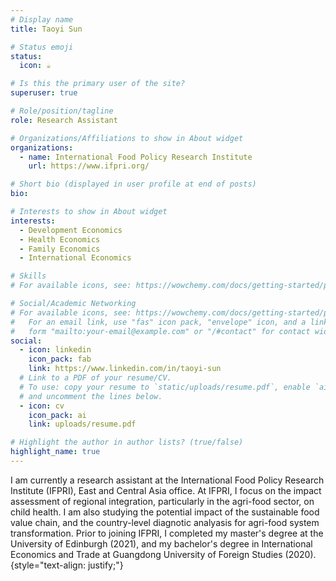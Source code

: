 ```yaml
---
# Display name
title: Taoyi Sun

# Status emoji
status:
  icon: ☕️

# Is this the primary user of the site?
superuser: true

# Role/position/tagline
role: Research Assistant

# Organizations/Affiliations to show in About widget
organizations:
  - name: International Food Policy Research Institute
    url: https://www.ifpri.org/

# Short bio (displayed in user profile at end of posts)
bio: 

# Interests to show in About widget
interests:
  - Development Economics
  - Health Economics
  - Family Economics
  - International Economics

# Skills
# For available icons, see: https://wowchemy.com/docs/getting-started/page-builder/#icons

# Social/Academic Networking
# For available icons, see: https://wowchemy.com/docs/getting-started/page-builder/#icons
#   For an email link, use "fas" icon pack, "envelope" icon, and a link in the
#   form "mailto:your-email@example.com" or "/#contact" for contact widget.
social:
  - icon: linkedin
    icon_pack: fab
    link: https://www.linkedin.com/in/taoyi-sun
  # Link to a PDF of your resume/CV.
  # To use: copy your resume to `static/uploads/resume.pdf`, enable `ai` icons in `params.yaml`,
  # and uncomment the lines below.
  - icon: cv
    icon_pack: ai
    link: uploads/resume.pdf

# Highlight the author in author lists? (true/false)
highlight_name: true
---
```


I am currently a research assistant at the International Food Policy Research Institute (IFPRI), East and Central Asia office. At IFPRI, I focus on the impact assessment of regional integration, particularly in the agri-food sector, on child health. I am also studying the potential impact of the sustainable food value chain, and the country-level diagnotic analyasis for agri-food system transformation. Prior to joining IFPRI, I completed my master's degree at the University of Edinburgh (2021), and my bachelor's degree in International Economics and Trade at Guangdong University of Foreign Studies (2020).
{style="text-align: justify;"}
